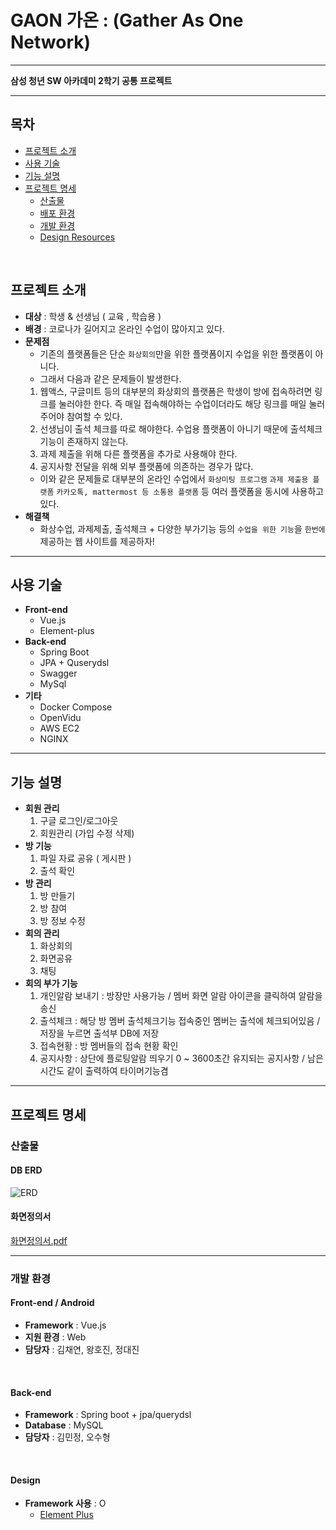 # GAON 가온 : (Gather As One Network)
---
**삼성 청년 SW 아카데미 2학기 공통 프로젝트**

---
## 목차

- [프로젝트 소개](#프로젝트-소개)   
- [사용 기술](#사용-기술)   
- [기능 설명](#기능-설명)
- [프로젝트 명세](#프로젝트-명세)
  - [산출물](#산출물) 
  - [배포 환경](#배포-환경)
  - [개발 환경](#개발-환경)
  - [Design Resources](#Design)
<br>

## 프로젝트 소개
- **대상** : 학생 & 선생님 ( 교육 , 학습용 )
- **배경** : 코로나가 길어지고 온라인 수업이 많아지고 있다.
-  **문제점**
	+  기존의 플랫폼들은 단순 `화상회의`만을 위한 플랫폼이지 수업을 위한 플랫폼이 아니다.
	+  그래서 다음과 같은 문제들이 발생한다.
	1. 웹액스, 구글미트 등의 대부분의 화상회의 플랫폼은 학생이 방에 접속하려면 링크를 눌러야한 한다. 즉 매일 접속해야하는 수업이더라도 해당 링크를 매일 눌러주어야 참여할 수 있다.
	2. 선생님이 출석 체크를 따로 해야한다. 수업용 플랫폼이 아니기 때문에 출석체크 기능이 존재하지 않는다.
	3. 과제 제출을 위해 다른 플랫폼을 추가로 사용해야 한다. 
	4. 공지사항 전달을 위해 외부 플랫폼에 의존하는 경우가 많다.
	+ 이와 같은 문제들로 대부분의 온라인 수업에서 `화상미팅 프로그램` `과제 제출용 플랫폼` `카카오톡, mattermost 등 소통용 플랫폼` 등 여러 플랫폼을 동시에 사용하고 있다.
- **해결책**
	+ 화상수업, 과제제출, 출석체크 + 다양한 부가기능 등의  `수업을 위한 기능`을 `한번에` 제공하는 웹 사이트를 제공하자!

---

## 사용 기술
- **Front-end**
	- Vue.js
	- Element-plus
- **Back-end**
	- Spring Boot
	- JPA + Quserydsl
	- Swagger
	- MySql
- **기타**
	- Docker Compose
	- OpenVidu
	- AWS EC2
	- NGINX
---

## 기능 설명
- **회원 관리**
    1. 구글 로그인/로그아웃
    2. 회원관리 (가입 수정 삭제)
- **방 기능**
    1. 파일 자료 공유 ( 게시판 )
    2. 출석 확인
- **방 관리**
    1. 방 만들기
    2. 방 참여 
    3. 방 정보 수정
- **회의 관리**
    1. 화상회의
    2. 화면공유
    3. 채팅
- **회의 부가 기능**
    1. 개인알람 보내기 : 방장만 사용가능 / 멤버 화면 알람 아이콘을 클릭하여 알람을 송신
    2. 출석체크 : 해당 방 멤버 출석체크기능 접속중인 멤버는 출석에 체크되어있음 / 저장을 누르면 출석부 DB에 저장
    3. 접속현황 : 방 멤버들의 접속 현황 확인
    4. 공지사항 : 상단에 플로팅알람 띄우기 0 ~ 3600초간 유지되는 공지사항 / 남은시간도 같이 출력하여 타이머기능겸

---

## 프로젝트 명세

### 산출물

#### DB ERD

   ![ERD](https://user-images.githubusercontent.com/56910798/131352949-c4f25447-357c-4d25-aff4-b3335b87a02f.png)

#### 화면정의서
 
[화면정의서.pdf](https://github.com/co323co/GAON/files/7077303/default.pdf)

---

### 개발 환경
#### Front-end / Android
- __Framework__ : Vue.js 
- __지원 환경__ : Web 
- __담당자__ : 김채연, 왕호진, 정대진
<br>

#### Back-end
- __Framework__ : Spring boot + jpa/querydsl
- __Database__ : MySQL
- __담당자__ : 김민정, 오수형
<br>

#### Design
- __Framework 사용__ : O
  - [Element Plus](https://element-plus.org/)
<br>

